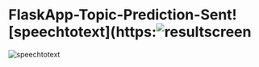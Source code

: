 # FlaskApp-Topic-Prediction-Sent![speechtotext](https:![resultscreen](https://github.com/ozgecinarci/FlaskApp-Topic-Prediction-Sentiment-Analsysis-System/assets/89706915/89a28f12-3e7e-4159-9e6c-14763ca11e67)

![speechtotext](https://github.com/ozgecinarci/FlaskApp-Topic-Prediction-Sentiment-Analsysis-System/assets/89706915/9f1399a1-5156-445b-b3b4-d55fbec6bde9)
